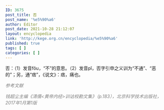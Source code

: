 ```yaml
---
ID: 3675
post_title: 否
post_name: '%e5%90%a6'
author: Editor
post_date: 2021-10-28 21:12:07
layout: encyclopedia
link: 'http://kege.org.cn/encyclopedia/%e5%90%a6'
published: true
tags: [ ]
categories: [ ]
---
```

否：（1）发音fǒu，“不”的意思。（2）发音pǐ，否字引申之义训为“不通”、“恶的”；另，通“痞”，《说文》：痞，痛也。

<span style="color: #808080;"><em>参考文献</em></span>

<span style="color: #808080;"><em>钱超尘主编《清儒&lt;黄帝内经&gt;训诂校勘文集》（p.183），北京科学技术出版社，2017年1月第1版</em></span>